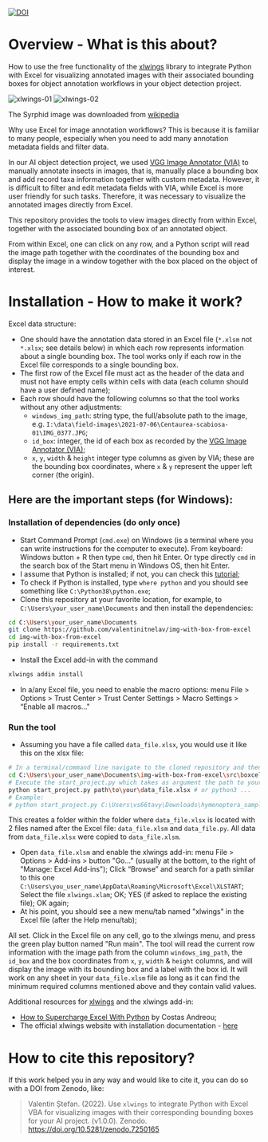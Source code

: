[![DOI](https://zenodo.org/badge/557367197.svg)](https://zenodo.org/badge/latestdoi/557367197)

# Overview - What is this about?

How to use the free functionality of the [xlwings](https://www.xlwings.org/) library to integrate Python with Excel for visualizing annotated images with their associated bounding boxes for object annotation workflows in your object detection project.

![xlwings-01](https://user-images.githubusercontent.com/14074269/197849882-fc5bba75-7ac2-48e9-b0be-c67fd173342e.jpg)
![xlwings-02](https://user-images.githubusercontent.com/14074269/197849897-1cb8b94e-bf4b-4aed-a6ae-cd9bb4b23f4d.jpg)

The Syrphid image was downloaded from [wikipedia](https://en.wikipedia.org/wiki/Hover_fly#/media/File:ComputerHotline_-_Syrphidae_sp._(by)_(3).jpg)

Why use Excel for image annotation workflows?
This is because it is familiar to many people, especially when you need to add many annotation metadata fields and filter data.

In our AI object detection project, we used [VGG Image Annotator (VIA)](https://www.robots.ox.ac.uk/~vgg/software/via/) to manually annotate insects in images, that is, manually place a bounding box and add record taxa information together with custom metadata. However, it is difficult to filter and edit metadata fields with VIA, while Excel is more user friendly for such tasks. Therefore, it was necessary to visualize the annotated images directly from Excel.

This repository provides the tools to view images directly from within Excel, together with the associated bounding box of an annotated object.

From within Excel, one can click on any row, and a Python script will read the image path together with the coordinates of the bounding box and display the image in a window together with the box placed on the object of interest.

# Installation - How to make it work?

Excel data structure: 

- One should have the annotation data stored in an Excel file (`*.xlsm` not `*.xlsx`; see details below) in which each row represents information about a single bounding box. The tool works only if each row in the Excel file corresponds to a single bounding box.
- The first row of the Excel file must act as the header of the data and must not have empty cells within cells with data (each column should have a user defined name);
- Each row should have the following columns so that the tool works without any other adjustments:
    - `windows_img_path`: string type, the full/absolute path to the image, e.g. `I:\data\field-images\2021-07-06\Centaurea-scabiosa-01\IMG_0377.JPG`;
    - `id_box`: integer, the id of each box as recorded by the [VGG Image Annotator (VIA)](https://www.robots.ox.ac.uk/~vgg/software/via/); 
    - `x`, `y`, `width` & `height` integer type columns as given by VIA; these are the bounding box coordinates, where `x` & `y` represent the upper left corner (the origin).


## Here are the important steps (for Windows):

### Installation of dependencies (do only once)

- Start Command Prompt (`cmd.exe`) on Windows (is a terminal where you can write instructions for the computer to execute). From keyboard: Windows button + R then type `cmd`, then hit Enter. Or type directly `cmd` in the search box of the Start menu in Windows OS, then hit Enter.
- I assume that Python is installed; if not, you can check this [tutorial](https://www.digitalocean.com/community/tutorials/install-python-windows-10);
- To check if Python is installed, type `where python` and you should see something like `C:\Python38\python.exe`;
- Clone this repository at your favorite location, for example, to `C:\Users\your_user_name\Documents` and then install the dependencies:
```sh
cd C:\Users\your_user_name\Documents
git clone https://github.com/valentinitnelav/img-with-box-from-excel
cd img-with-box-from-excel
pip install -r requirements.txt
```
- Install the Excel add-in with the command 
```sh
xlwings addin install
```
- In a/any Excel file, you need to enable the macro options: menu File > Options > Trust Center > Trust Center Settings > Macro Settings > “Enable all macros..."

### Run the tool

- Assuming you have a file called `data_file.xlsx`, you would use it like this on the xlsx file:
```sh
# In a terminal/command line navigate to the cloned repository and then to the src/boxcel folder
cd C:\Users\your_user_name\Documents\img-with-box-from-excel\src\boxcel
# Execute the start_project.py which takes as argument the path to your Excel file:
python start_project.py path\to\your\data_file.xlsx # or python3 ...
# Example:
# python start_project.py C:\Users\vs66tavy\Downloads\hymenoptera_sample.xlsx
```
This creates a folder within the folder where `data_file.xlsx` is located with 2 files named after the Excel file: `data_file.xlsm` and `data_file.py`. All data from `data_file.xlsx` were copied to `data_file.xlsm`.

- Open `data_file.xlsm` and enable the xlwings add-in: menu File > Options > Add-ins > button "Go..." (usually at the bottom, to the right of "Manage: Excel Add-ins"); Click “Browse” and search for a path similar to this one `C:\Users\you_user_name\AppData\Roaming\Microsoft\Excel\XLSTART`; Select the file `xlwings.xlam`; OK; YES (if asked to replace the existing file); OK again;
- At his point, you should see a new menu/tab named "xlwings" in the Excel file (after the Help menu/tab); 

All set. Click in the Excel file on any cell, go to the xlwings menu, and press the green play button named "Run main". The tool will read the current row information with the image path from the column `windows_img_path`, the `id_box` and the box coordinates from `x`, `y`, `width` & `height` columns, and will display the image with its bounding box and a label with the box id.
It will work on any sheet in your `data_file.xlsm` file as long as it can find the minimum required columns mentioned above and they contain valid values.


Additional resources for [xlwings](https://docs.xlwings.org/en/latest/) and the xlwings add-in:

- [How to Supercharge Excel With Python](https://towardsdatascience.com/how-to-supercharge-excel-with-python-726b0f8e22c2) by Costas Andreou;
- The official xlwings website with installation documentation - [here](https://docs.xlwings.org/en/latest/installation.html)

# How to cite this repository?

If this work helped you in any way and would like to cite it, you can do so with a DOI from Zenodo, like:

> Valentin Ștefan. (2022). Use `xlwings` to integrate Python with Excel VBA for visualizing images with their corresponding bounding boxes for your AI project. (v1.0.0). Zenodo. https://doi.org/10.5281/zenodo.7250165
